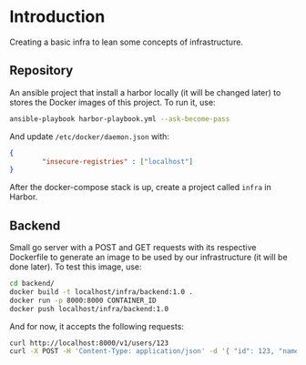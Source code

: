 # Introduction
Creating a basic infra to lean some concepts of infrastructure.

## Repository
An ansible project that install a harbor locally (it will be changed later) to stores the Docker images of this project. To run it, use:

```sh
ansible-playbook harbor-playbook.yml --ask-become-pass
```

And update `/etc/docker/daemon.json` with:

```json
{
        "insecure-registries" : ["localhost"]
}
```

After the docker-compose stack is up, create a project called `infra` in Harbor.

## Backend
Small go server with a POST and GET requests with its respective Dockerfile to generate an image to be used by our infrastructure (it will be done later). To test this image, use:

```sh
cd backend/
docker build -t localhost/infra/backend:1.0 .
docker run -p 8000:8000 CONTAINER_ID
docker push localhost/infra/backend:1.0
```

And for now, it accepts the following requests:

```sh
curl http://localhost:8000/v1/users/123
curl -X POST -H 'Content-Type: application/json' -d '{ "id": 123, "name": "arielly" }' http://localhost:8000/v1/users/
```